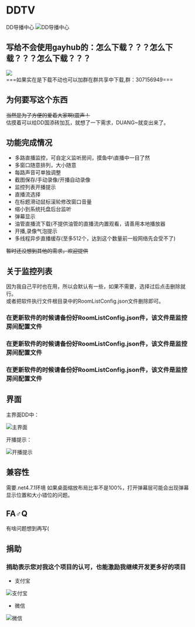 # DDTV
DD导播中心
![DD导播中心](https://github.com/CHKZL/DDTV/blob/master/src/DDTV.png)

## 写给不会使用gayhub的：怎么下载？？？怎么下载？？？怎么下载？？？
[![](https://user-images.githubusercontent.com/9378097/54915191-8e3f0f80-4f31-11e9-8bbb-b4f3fb0ead6b.png)](https://github.com/CHKZL/DDTV/releases/latest)  
===如果实在是下载不动也可以加群在群共享中下载,群：307156949===

## 为何要写这个东西
~~当然是为了方便的爱着大家啊(震声！~~  
估摸着可以给DD国添砖加瓦，就想了一下需求，DUANG~就变出来了。



## 功能完成情况
* 多路直播监控，可自定义监听房间，摸鱼中\直播中一目了然
* 多窗口随意排列，大小随意
* 每路声音可单独调整
* 截图保存/手动录像/开播自动录像
* 监控列表开播提示
* 直播流选择
* 在标题滑动鼠标滚轮修改窗口音量
* 缩小到系统托盘后台监听
* 弹幕显示
* 油管直播流下载(不提供油管的直播流内置观看，请善用本地播放器
* 开播,录像气泡提示
* 多线程异步直播缓存(至多512个，达到这个数量前一般网络先会受不了)
  
~~暂时还没想到其他的需求，欢迎提供~~

## 关于监控列表
因为我自己平时也在用，所以会默认有一些，如果不需要，选择过后点击删除就行。  
或者把软件执行文件根目录中的RoomListConfig.json文件删除即可。  

### 在更新软件的时候请备份好RoomListConfig.json件，该文件是监控房间配置文件
### 在更新软件的时候请备份好RoomListConfig.json件，该文件是监控房间配置文件
### 在更新软件的时候请备份好RoomListConfig.json件，该文件是监控房间配置文件

## 界面
主界面DD中：

![主界面](https://github.com/CHKZL/DDTV/blob/master/src/5.png)


开播提示：

![开播提示](https://github.com/CHKZL/DDTV/blob/master/src/4.png)

## 兼容性
需要.net4.7.1环境
如果桌面缩放布局比率不是100%，打开弹幕层可能会出现弹幕显示位置和大小错位的问题。

## FA♂Q
有啥问题想到再写(

## 捐助
### 捐助表示您对我这个项目的认可，也能激励我继续开发更多好的项目

* 支付宝

![支付宝](https://github.com/CHKZL/DDTV/blob/master/src/ZFB.png)
* 微信

![微信](https://github.com/CHKZL/DDTV/blob/master/src/WX.png)

